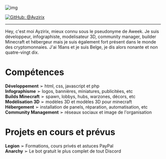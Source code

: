 ![img](https://cdn.discordapp.com/attachments/928644758560194620/929118396107337799/1641589471450.png)

[![GitHub: @Ayzirix](https://img.shields.io/github/followers/Ayzirix?label=follow&style=social)](https://github.com/Ayzirix)
- - - 
Hey, c'est moi Ayzirix, mieux connu sous le pseudonyme de Aweek. Je suis développeur, infographiste, modelisateur 3D, community manager, builder Minecraft et hébergeur mais je suis également fort présent dans le monde des cryptomonnaies. J'ai 16ans et je suis Belge, je dis alors nonante et non quatre-vingt dix.
# Compétences
<b>Développement</b> ➢ html, css, javascript et php
<br /><b>Infographisme</b> ➢ logos, bannières, miniatures, publicitées, etc
<br /><b>Builds Minecraft</b> ➢ spawn, lobbys, hubs, warzones, décors, etc
<br /><b>Modélisation 3D</b> ➢ modèles 3D et modèles 3D pour minecraft
<br /><b>Hébergement</b> ➢ installation de panels, réparation, automatisation, etc
<br /><b>Community Management</b> ➢ réseaux sociaux et image de l'organisation

# Projets en cours et prévus
<b>Legion</b> ➢ Formations, cours privés et astuces PayPal
<br /><b>Anarchy</b> ➢ Le bot gratuit le plus complet de tout Discord
 
